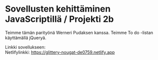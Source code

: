 # Sovellusten kehittäminen JavaScriptillä / Projekti 2b

Teimme tämän parityönä Werneri Pudaksen kanssa. Teimme To do -listan käyttämällä jQueryä.

Linkki sovellukseen:
<br>
Netlifylinkki: https://glittery-nougat-de0759.netlify.app
